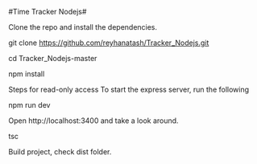 #Time Tracker Nodejs#

Clone the repo and install the dependencies.

git clone https://github.com/reyhanatash/Tracker_Nodejs.git

cd Tracker_Nodejs-master

npm install

Steps for read-only access
To start the express server, run the following

npm run dev

Open http://localhost:3400 and take a look around.

tsc

Build project, check dist folder.
